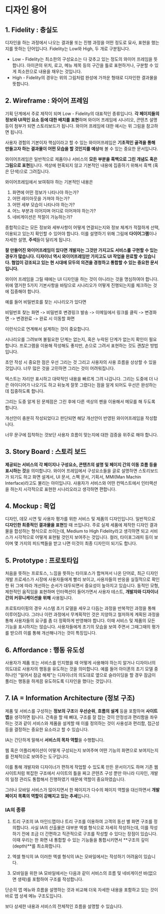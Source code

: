 # 디자인 용어
## 1. Fidelity : 충실도

디자인을 하는 과정에서 나오는 결과물 또는 진행 과정을 어떤 정도로 묘사, 표현을 했는지를 뜻하는 단어입니다. Fidelity는 Low와 High, 두 개로 구분됩니다.

- Low - Fidelity는 최소한의 구성요소는 다 갖추고 있는 정도의 와이어 프레임을 뜻합니다. 아이콘의 위치, 로고, 메뉴 제목 등의 구간을 틀로 표현하거나, 구분할 수 있게 최소한으로 내용을 채우는 것입니다.
- High - Fidelity의 경우는 위의 그림처럼 완성에 가까운 형태로 디자인한 결과물을 뜻합니다.

## 2. Wireframe : 와이어 프레임

기획 단계에서 주로 제작이 되며 Low - Fidelity의 대표적인 종류입니다. **각 페이지들의 정보와 UI적인 요소 등에 대한 배치를 표현**하며 와이어 프레임에 시나리오, 콘텐츠 설명 등이 첨부가 되면 스토리보드가 됩니다. 와이어 프레임에 대한 예시는 위 그림을 참고하면 됩니다.

사용자 경험의 기본이자 핵심이라고 할 수 있는 와이어프레임은 **기초적인 골격을 통해 만들고자 하는 결과물이 어떤 모습을 할 것인지를 예상**해 볼 수 있는 중요한 문서입니다.

와이어프레임은 일반적으로 제품이나 서비스의 **모든 부분을 흑백으로 그린 개념도 혹은 그림으로 표현**됩니다. 색상에 현혹되지 않고 기본적인 내용에 집중하기 위해서 흑백 (혹은 단색)으로 그려집니다.

와이어프레임에서 보여줘야 하는 기본적인 내용은

1. 화면에 어떤 정보가 나타나야 하는가? 
2. 어떤 레이아웃을 가져야 하는가? 
3. 어떤 세부 모습이 나타나야 하는가? 
4. 어느 부분과 이어지며 어디로 이어져야 하는가? 
5. 네비게이션은 적절이 가능하는가?

종합적으로는 모든 정보와 세부사항이 어떻게 연결되는지와 정보 체계가 적절하게 선택, 이용되고 있는지 확인할 수 있어야 합니다. 이를 설명하기 위해 그림에 **다이어그램**이나 자세한 설명, **주석**들이 달리게 됩니다.

**잘 만들어진 와이어프레임이 있다면 개발자는 그것만 가지고도 서비스를 구현할 수 있는 경우가 많습니다. 디자이너 역시 와이어프레임만 가지고도 UI 작업을 완료할 수 있습니다. 협업이 강조되고 있는 현 시대에 모두의 의견을 경청하고 통합할 수 있는 중요한 문서입니다.**

와이어 프레임을 그릴 때에는 UI 디자인을 하는 것이 아니라는 것을 명심하여야 합니다. 위에 열거한 5가지 기본사항을 바탕으로 시나리오가 어떻게 진행되는지를 체크하는 것에 집중해야 합니다.

예를 들어 비밀번호를 찾는 시나리오가 있다면

비밀번호 찾는 화면 -> 비밀번호 변경링크 발송 -> 이메일에서 링크를 클릭 -> 변경화면 -> 변경완료 -> 완료 시 이동할 화면

이런식으로 연계해서 설계하는 것이 중요합니다.

시나리오를 그려보며 불필요한 단계는 없는지, 혹은 누락된 단계가 없는지 확인이 필요합니다. 프로그램을 이용해 작성해도 좋지만, 손으로 그려서 표현하는 것도 괜찮은 방법입니다.

초안 작성 시 중요한 점은 우선 그리는 것 그리고 사용자의 사용 흐름을 상상할 수 있을 것입니다. 너무 많은 것을 고민하면 그리는 것이 어려워집니다.

텍스트는 자리만 표시하고 대략적인 내용을 빠르게 그려 나갑니다. 그리는 도중에 더 나은 아이디어가 나오기도 하고 뒤늦게 잘못 그렸다는 점을 알게 되어도 우선은 완성하는데 집중하도록 합니다.

그리는 도중 알게 된 문제점은 그린 후에 다른 색상의 펜을 이용해서 메모를 해 두도록 합니다.

개선안이 충분히 작성되었다고 판단되면 해당 개선안이 반영된 와이어프레임을 작성합니다.

너무 문구에 집착하는 것보단 사용자 흐름이 맞는지에 대한 검증을 위주로 해야 합니다.

## 3. Story Board : 스토리 보드

**제공되는 서비스의 각 페이지나 구성요소, 콘텐츠의 설명 및 페이지 간의 이동 흐름 등을 표시하는 것**을 의미합니다. 와이어 프레임에서 구성요소들을 글로 설명하면 스토리보드가 되기도 하고 화면 설계서, UI 문서, 스펙 문서, 기획서, MMI(Man Machin Interface)라고도 불리는 아이입니다. 사용자가 서비스와 어떤 컨텍스트에서 인터랙션을 하는지 시각적으로 표현한 시나리오라고 생각하면 편합니다.

## 4. Mockup : 목업

디자인, 데모 시연 및 사용자 평가를 위한 서비스 및 제품의 디자인입니다. 일반적으로 **디자인한 최종적인 결과물을 표현**할 때 쓰입니다. 주로 실제 세품에 제작한 디자인 결과물을 합성하는 형식으로 쓰이는데, Medium to High Fidelity라고 생각하면 되고 서비스가 시각적으로 어떻게 표현될 것인지 보여주는 것입니다. 컬러, 타이포그래피 등이 보이며 몇 가지의 피드백들을 받고 나면 이것이 최종 디자인이 되기도 합니다.

## 5. Prototype : 프로토타입

처음을 뜻하는 프로토스, 느낌을 뜻하는 타이포스가 합쳐져서 나온 단어로, 최근 디자인 개발 프로세스가 시장에 사용자들에게 빨리 보이고, 사용자들의 반응을 실질적으로 확인한 뒤 그에 따라 개선하는 순서가 대두되면서 중요성이 높아지고 있습니다. 동적인 모형, 제한적인 움직임을 표현하며 인터랙션이 들어가면서 사용자 테스트, **개발자와 디자이너 간의 커뮤니케이션을 위해** 사용됩니다.

프로토타이핑의 경우 시스템 초기 모델을 세우고 다듬는 과정을 반복적인 과정을 통해 이루어집니다. 그러나 이런 과정에서 무계획적인 것은 지양하고 철저하게 계획된 과정을 통해 사용자들의 요구를 좀 더 정확하게 반영해야 합니다. 이때 서비스 및 제품의 모든 기능을 표시하지는 않습니다. 사용자들에게 초기의 모습을 보여 주면서 그때그때의 평가를 받으려 이를 통해 개선해나가는 것이 특징입니다.

## 6. Affordance : 행동 유도성

사용자가 제품 또는 서비스를 인지했을 때 어떻게 사용해야 하는지 알거나 디자이너의 의도대로 사용자의 행동을 유도하는 것을 의미합니다. 예를 들어 아이폰의 초기 모델 중 하나인 "밀어서 잠금 해제"는 디자이너의 의도대로 옆으로 슬라이딩을 할 경우 잠금이 풀리는 행동을 하게끔 유도하도록 디자인을 했다는 것입니다.

## 7. IA = Information Architecture (정보 구조)

제품 및 서비스를 구성하는 **정보의 구조**와 **우선순위**, **흐름의 설계** 등을 포함하며 **사이트맵**을 생각하면 됩니다. 건축을 할 때 뼈대, 구조를 잘 잡는 것이 안정성과 편리함을 좌우하는 것과 같이 서비스와 제품을 설게할 때 이를 정의하는 것이 사용성과 편리함, 접근성 등을 결정하는 중요한 요소라고 할 수 있습니다.

IA는 간단하게 말해서 **서비스의 목차 역할**을 수행합니다.

웹 혹은 어플리케이션이 어떻게 구성되는지 보여주며 어떤 기능의 화면으로 보여지는지를 전체적으로 보여주는 도구입니다.

이를 통해 개발자와 디자이너가 편하게 작업할 수 있도록 만든 문서이기도 하며 기존 웹 사이트처럼 복잡한 구조에서 사이트의 틀을 짜고 콘텐츠 구성 뿐만 아니라 디자인, 개발의 일정 관리도 통합해서 진행하였기 때문에 역할이 중요하였습니다. 

그러나 모바일 서비스가 많아지면서 한 페이지가 다수의 페이지 역할을 대신하면서 **개발 페이지 목록의 역할이 강해지고 있는 추세**입니다.

### IA의 종류

1. 트리 구조의 IA
마인드맵이나 트리 구조를 이용하여 고객의 동선 별 화면 구조를 정의합니다. 사실 IA의 산출물은 대부분 엑셀 형식으로 자세히 작성하는데, 이를 작성하기 전에 조금 더 간편하고 직관적으로 구조를 작성할 수 있다는 장점이 있습니다. 이때 우리는 한 화면 내 통합할 수 있는 기능들을 통합시키면서 **구조의 깊이(depth)**를 최소화합니다.

2. 엑셀 형식의 IA
이러한 엑셀 형식의 IA는 모바일에서는 작성하기 어려움이 있습니다.

3. 모바일을 위한 IA
모바일에서는 다음과 같이 서비스의 흐름 및 네비게이션 바(없으면 생략)를 포함하여 구조를 작성합니다.

단순히 앱 메뉴와 흐름을 설명하는 것과 비교해 더욱 자세한 내용을 포함하고 있는 것이 바로 앱 상세 메뉴 구조도입니다. 

보다 상세한 내용과 서비스의 전체적인 흐름을 설명할 수 있습니다.